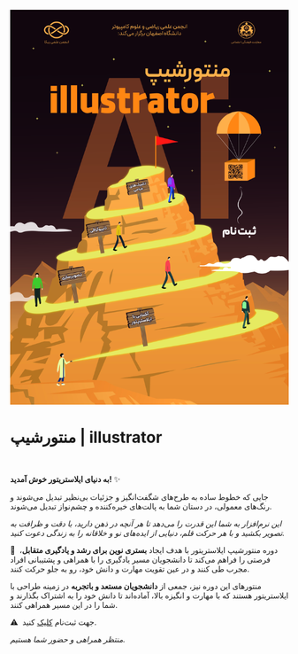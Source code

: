 ![image](statics/Illustrator-Mentorship.jpg)


# منتورشیپ | illustrator


‌


**به دنیای ایلاستریتور خوش آمدید!** ✨


جایی که خطوط ساده به طرح‌های شگفت‌انگیز و جزئیات بی‌نظیر تبدیل می‌شوند و رنگ‌های معمولی، در دستان شما به پالت‌های خیره‌کننده و چشم‌نواز تبدیل می‌شوند.


*این نرم‌افزار به شما این قدرت را می‌دهد تا هر آنچه در ذهن دارید، با دقت و ظرافت به تصویر بکشید و با هر حرکت قلم، دنیایی از ایده‌های نو و خلاقانه را به زندگی دعوت کنید.*


🔸  دوره منتورشیپ ایلاستریتور با هدف ایجاد **بستری نوین برای رشد و یادگیری متقابل**، فرصتی را فراهم می‌کند تا دانشجویان مسیر یادگیری را با همراهی و پشتیبانی افراد مجرب طی‌ کنند و در عین تقویت مهارت‌ و دانش خود، رو به جلو حرکت کنند.


منتورهای این دوره نیز، جمعی از **دانشجویان مستعد و باتجربه** در زمینه طراحی با ایلاستریتور هستند که با مهارت و انگیزه بالا، آماده‌اند تا دانش خود را به اشتراک بگذارند و شما را در این مسیر همراهی کنند.


⚠️  جهت ثبت‌نام [کلیک](https://app.epoll.pro/40716050) کنید. 


*منتظر همراهی و حضور شما هستیم.*

